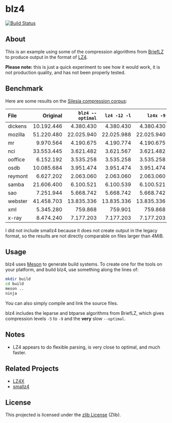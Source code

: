 
blz4
====

[![Build Status](https://dev.azure.com/jibsenorg/jibsen/_apis/build/status/jibsen.blz4?branchName=master)](https://dev.azure.com/jibsenorg/jibsen/_build/latest?definitionId=1?branchName=master)

About
-----

This is an example using some of the compression algorithms from [BriefLZ][]
to produce output in the format of [LZ4][].

**Please note:** this is just a quick experiment to see how it would work, it
is not production quality, and has not been properly tested.

[BriefLZ]: https://github.com/jibsen/brieflz
[LZ4]: https://github.com/lz4/lz4


Benchmark
---------

Here are some results on the [Silesia compression corpus][silesia]:

| File    |   Original | `blz4 --optimal` | `lz4 -12 -l` |  `lz4x -9` |
| :------ | ---------: | ---------------: | -----------: | ---------: |
| dickens | 10.192.446 |        4.380.430 |    4.380.430 |  4.380.430 |
| mozilla | 51.220.480 |       22.025.940 |   22.025.988 | 22.025.940 |
| mr      |  9.970.564 |        4.190.675 |    4.190.774 |  4.190.675 |
| nci     | 33.553.445 |        3.621.482 |    3.621.567 |  3.621.482 |
| ooffice |  6.152.192 |        3.535.258 |    3.535.258 |  3.535.258 |
| osdb    | 10.085.684 |        3.951.474 |    3.951.474 |  3.951.474 |
| reymont |  6.627.202 |        2.063.060 |    2.063.060 |  2.063.060 |
| samba   | 21.606.400 |        6.100.521 |    6.100.539 |  6.100.521 |
| sao     |  7.251.944 |        5.668.742 |    5.668.742 |  5.668.742 |
| webster | 41.458.703 |       13.835.336 |   13.835.336 | 13.835.336 |
| xml     |  5.345.280 |          759.868 |      759.901 |    759.868 |
| x-ray   |  8.474.240 |        7.177.203 |    7.177.203 |  7.177.203 |

I did not include smallz4 because it does not create output in the legacy
format, so the results are not directly comparable on files larger than
4MiB.

[silesia]: http://sun.aei.polsl.pl/~sdeor/index.php?page=silesia


Usage
-----

blz4 uses [Meson][] to generate build systems. To create one for the tools on
your platform, and build blz4, use something along the lines of:

~~~sh
mkdir build
cd build
meson ..
ninja
~~~

You can also simply compile and link the source files.

blz4 includes the leparse and btparse algorithms from BriefLZ, which gives
compression levels `-5` to `-9` and the **very** slow `--optimal`.

[Meson]: https://mesonbuild.com/


Notes
-----

  - LZ4 appears to do flexible parsing, is very close to optimal, and much
    faster.


Related Projects
----------------

  - [LZ4X](https://github.com/encode84/lz4x)
  - [smallz4](https://create.stephan-brumme.com/smallz4/)


License
-------

This projected is licensed under the [zlib License](LICENSE) (Zlib).
